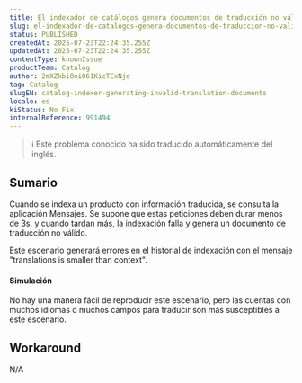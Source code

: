 ```yaml
---
title: El indexador de catálogos genera documentos de traducción no válidos
slug: el-indexador-de-catalogos-genera-documentos-de-traduccion-no-validos
status: PUBLISHED
createdAt: 2025-07-23T22:24:35.255Z
updatedAt: 2025-07-23T22:24:35.255Z
contentType: knownIssue
productTeam: Catalog
author: 2mXZkbi0oi061KicTExNjo
tag: Catalog
slugEN: catalog-indexer-generating-invalid-translation-documents
locale: es
kiStatus: No Fix
internalReference: 991494
---
```


>ℹ️ Este problema conocido ha sido traducido automáticamente del inglés.

## Sumario


Cuando se indexa un producto con información traducida, se consulta la aplicación Mensajes. Se supone que estas peticiones deben durar menos de 3s, y cuando tardan más, la indexación falla y genera un documento de traducción no válido.

Este escenario generará errores en el historial de indexación con el mensaje "translations is smaller than context".


#### Simulación


No hay una manera fácil de reproducir este escenario, pero las cuentas con muchos idiomas o muchos campos para traducir son más susceptibles a este escenario.

## Workaround


N/A


